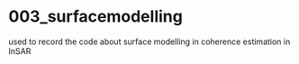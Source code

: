 # 003_surfacemodelling
used to record the code about surface modelling in coherence estimation in InSAR
